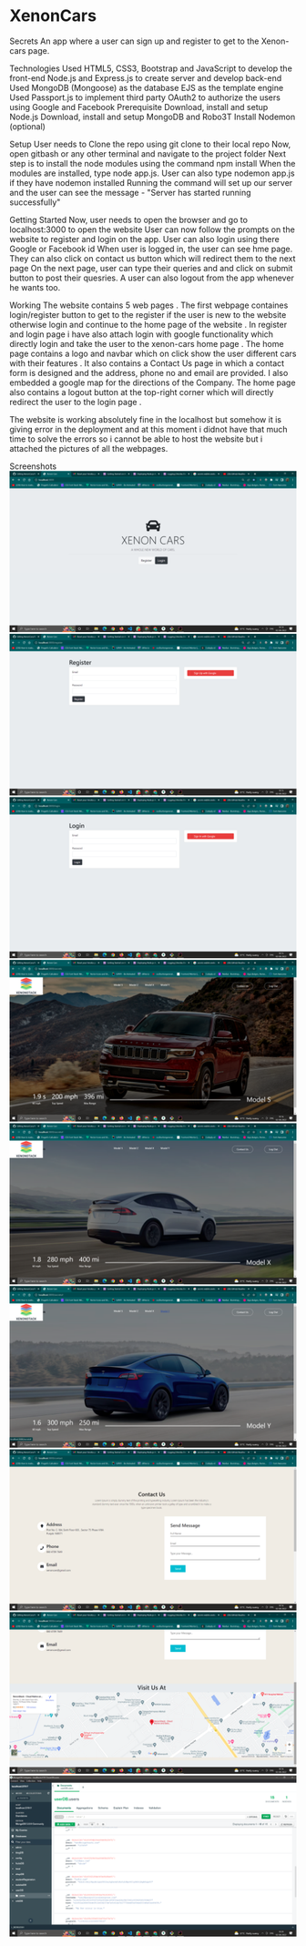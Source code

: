 # XenonCars
Secrets
 An app where a user can sign up and register to get to the Xenon-cars page.

Technologies
Used HTML5, CSS3, Bootstrap and JavaScript to develop the front-end
Node.js and Express.js to create server and develop back-end
Used MongoDB (Mongoose) as the database
EJS as the template engine
Used Passport.js to implement third party OAuth2 to authorize the users using Google and Facebook
Prerequisite
Download, install and setup Node.js
Download, install and setup MongoDB and Robo3T
Install Nodemon (optional)

Setup
User needs to Clone the repo using git clone to their local repo
Now, open gitbash or any other terminal and navigate to the project folder
Next step is to install the node modules using the command npm install
When the modules are installed, type node app.js. User can also type nodemon app.js if they have nodemon installed
Running the command will set up our server and the user can see the message - "Server has started running successfully"

Getting Started
Now, user needs to open the browser and go to localhost:3000 to open the website
User can now follow the prompts on the website to register and login on the app. User can also login using there Google or Facebook id
When user is logged in, the user can see hme page. They can also click on contact us button which will redirect them to the next page
On the next page, user can type their queries and and click on submit button to post their quesries.
A user can also logout from the app whenever he wants too.

Working
The website contains 5 web pages . The first webpage containes login/register button to get to the register if the user is new to the website otherwise login and continue to the home page of the website . In register and login page i have also attach login with google functionality which directly login and take the user to the xenon-cars home page . The home page contains a logo and navbar which on click show the user different cars with their features . It also contains a Contact Us page in which a contact form is designed and the address, phone no and email are provided. I also embedded a google map for the directions of the Company. The home page also contains a logout button at the top-right corner which will directly redirect the user to the login page .

The website is working absolutely fine in the localhost but somehow it is giving error in the deployment and at this moment i didnot have that much time to solve the errors so i cannot be able to host the website but i attached the pictures of all the webpages. 

Screenshots
![_](images/a.png)
![_](images/b.png)
![](images/c.png)
![](images/d.png)
![](images/e.png)
![](images/f.png)
![](images/g.png)
![](images/h.png)
![](images/i.png)
